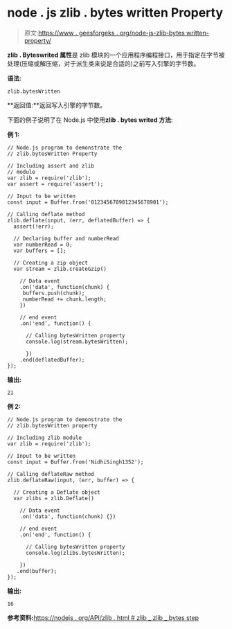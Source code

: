 # node . js zlib . bytes written Property

> 原文:[https://www . geesforgeks . org/node-js-zlib-bytes written-property/](https://www.geeksforgeeks.org/node-js-zlib-byteswritten-property/)

**zlib . Byteswrited 属性**是 zlib 模块的一个应用程序编程接口，用于指定在字节被处理(压缩或解压缩，对于派生类来说是合适的)之前写入引擎的字节数。

**语法:**

```
zlib.bytesWritten
```

**返回值:**返回写入引擎的字节数。

下面的例子说明了在 Node.js 中使用**zlib . bytes writed 方法**:

**例 1:**

```
// Node.js program to demonstrate the     
// zlib.bytesWritten Property

// Including assert and zlib 
// module
var zlib = require('zlib');
var assert = require('assert');

// Input to be written
const input = Buffer.from('0123456789012345678901');

// Calling deflate method
zlib.deflate(input, (err, deflatedBuffer) => {
  assert(!err);

  // Declaring buffer and numberRead
  var numberRead = 0;
  var buffers = [];

  // Creating a zip object
  var stream = zlib.createGzip()

    // Data event
    .on('data', function(chunk) {
     buffers.push(chunk);
     numberRead += chunk.length;
    })

    // end event
    .on('end', function() {

      // Calling bytesWritten property
      console.log(stream.bytesWritten);

      })
    .end(deflatedBuffer);
});
```

**输出:**

```
21

```

**例 2:**

```
// Node.js program to demonstrate the     
// zlib.bytesWritten property

// Including zlib module
var zlib = require('zlib');

// Input to be written
const input = Buffer.from('NidhiSingh1352');

// Calling deflateRaw method
zlib.deflateRaw(input, (err, buffer) => {

  // Creating a Deflate object
  var zlibs = zlib.Deflate()

    // Data event
    .on('data', function(chunk) {})

    // end event
    .on('end', function() {

      // Calling bytesWritten property
      console.log(zlibs.bytesWritten);

    })
   .end(buffer);
});
```

**输出:**

```
16
```

**参考资料:**[https://nodejs . org/API/zlib . html # zlib _ zlib _ bytes step](https://nodejs.org/api/zlib.html#zlib_zlib_byteswritten)